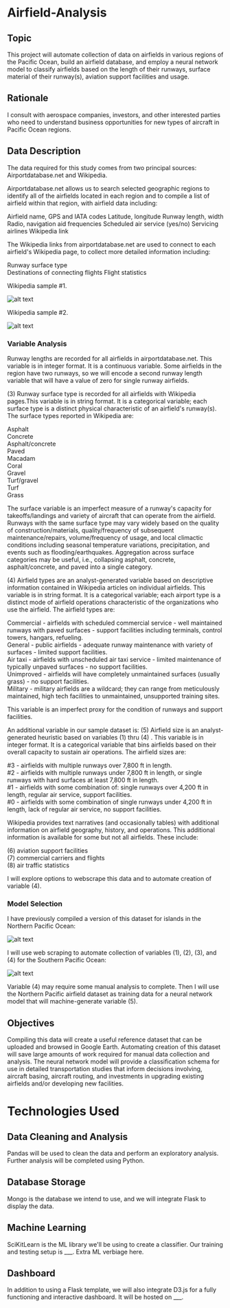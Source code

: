 
# Airfield-Analysis

## Topic

This project will automate collection of data on airfields in various regions of the Pacific Ocean, build an airfield database, and employ a neural network model to classify airfields based on the length of their runways, surface material of their runway(s), aviation support facilities and usage. 

## Rationale

I consult with aerospace companies, investors, and other interested parties who need to understand business opportunities for new types of aircraft in Pacific Ocean regions.

## Data Description

The data required for this study comes from two principal sources: Airportdatabase.net and Wikipedia. 

Airportdatabase.net allows us to search selected geographic regions to identify all of the airfields located in each region and to compile a list of airfield within that region, with airfield data including:

Airfield name, GPS and IATA codes
Latitude, longitude
Runway length, width
Radio, navigation aid frequencies
Scheduled air service (yes/no)
Servicing airlines
Wikipedia link

The Wikipedia links from airportdatabase.net are used to connect to each airfield's Wikipedia page, to collect more detailed information including:

Runway surface type  
Destinations of connecting flights
Flight statistics  

Wikipedia sample #1.

![alt text](https://github.com/benniehana111/Airfield-Analysis/blob/main/Images/Wikipedia_Saipan_Intl_Airport.png)

Wikipedia sample #2.

![alt text](https://github.com/benniehana111/Airfield-Analysis/blob/main/Images/Wikipedia_Maloelap_Airport_Taroa_Airfield.png)

### Variable Analysis

Runway lengths are recorded for all airfields in airportdatabase.net. This variable is in integer format. It is a continuous variable.
Some airfields in the region have two runways, so we will encode a second runway length variable that will have a value of zero for single runway airfields.

(3) Runway surface type is recorded for all airfields with Wikipedia pages.This variable is in string format. It is a categorical variable; each surface type is a distinct physical characteristic of an airfield's runway(s). The surface types reported in Wikipedia are: 

Asphalt  
Concrete  
Asphalt/concrete  
Paved  
Macadam  
Coral  
Gravel  
Turf/gravel  
Turf  
Grass  

The surface variable is an imperfect measure of a runway's capacity for takeoffs/landings and variety of aircraft that can operate from the airfield. Runways with the same surface type may vary widely based on the quality of construction/materials, quality/frequency of subsequent maintenance/repairs, volume/frequency of usage, and local climactic conditions including seasonal temperature variations, precipitation, and events such as flooding/earthquakes. 
Aggregation across surface categories may be useful, i.e., collapsing asphalt, concrete, asphalt/concrete, and paved into a single category.

(4) Airfield types are an analyst-generated variable based on descriptive information contained in Wikipedia articles on individual airfields. This variable is in string format. It is a categorical variable; each airport type is a distinct mode of airfield operations characteristic of the organizations who use the airfield. The airfield types are:

Commercial - airfields with scheduled commercial service - well maintained runways with paved surfaces - support facilities including terminals, control towers, hangars, refueling.  
General - public airfields - adequate runway maintenance with variety of surfaces - limited support facilities.  
Air taxi - airfields with unscheduled air taxi service - limited maintenance of typically unpaved surfaces - no support facilities.  
Unimproved -  airfields will have completely unmaintained surfaces (usually grass) - no support facilities.  
Military - military airfields are a wildcard; they can range from meticulously maintained, high tech facilities to unmaintained, unsupported training sites.  

This variable is an imperfect proxy for the condition of runways and support facilities. 

An additional variable in our sample dataset is:
(5) Airfield size is an analyst-generated heuristic based on variables (1) thru (4) . This variable is in integer format. It is a categorical variable that bins airfields based on their overall capacity to sustain air operations. The airfield sizes are:

#3 - airfields with multiple runways over 7,800 ft in length.  
#2 - airfields with multiple runways under 7,800 ft in length, or single runways with hard surfaces at least 7,800 ft in length.  
#1 - airfields with some combination of: single runways over 4,200 ft in length, regular air service, support facilities.  
#0 - airfields with some combination of single runways under 4,200 ft in length, lack of regular air service, no support facilities.  

Wikipedia provides text narratives (and occasionally tables) with additional information on airfield geography, history, and operations. This additional information is available for some but not all airfields. These include:

(6) aviation support facilities  
(7) commercial carriers and flights  
(8) air traffic statistics  

I will explore options to webscrape this data and to automate creation of variable (4).

### Model Selection

I have previously compiled a version of this dataset for islands in the Northern Pacific Ocean: 

![alt text](https://github.com/benniehana111/Airfield-Analysis/blob/main/Images/North_Pacific_airfield_map.png)

I will use web scraping to automate collection of variables (1), (2), (3), and (4) for the Southern Pacific Ocean:  

![alt text](https://github.com/benniehana111/Airfield-Analysis/blob/main/Images/South_Pacific_region.png)

Variable (4) may require some manual analysis to complete. Then I will use the Northern Pacific airfield dataset as training data for a neural network model that will machine-generate variable (5).

## Objectives

Compiling this data will create a useful reference dataset that can be uploaded and browsed in Google Earth. Automating creation of this dataset will save large amounts of work required for manual data collection and analysis. The neural network model will provide a  classification schema for use in detailed transportation studies that inform decisions involving, aircraft basing, aircraft routing, and investments in upgrading existing airfields and/or developing new facilities.

# Technologies Used
## Data Cleaning and Analysis
Pandas will be used to clean the data and perform an exploratory analysis. Further analysis will be completed using Python.

## Database Storage
Mongo is the database we intend to use, and we will integrate Flask to display the data.

## Machine Learning
SciKitLearn is the ML library we'll be using to create a classifier. Our training and testing setup is ___. Extra ML verbiage here.

## Dashboard
In addition to using a Flask template, we will also integrate D3.js for a fully functioning and interactive dashboard. It will be hosted on ___.
